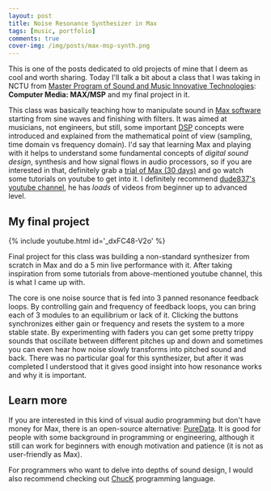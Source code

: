```yaml
---
layout: post
title: Noise Resonance Synthesizer in Max
tags: [music, portfolio]
comments: true
cover-img: /img/posts/max-msp-synth.png
---
```


This is one of the posts dedicated to old projects of mine that I deem as cool and worth sharing. Today I'll talk a bit about a class that I was taking in NCTU from [Master Program of Sound and Music Innovative Technologies](http://www.imu.nctu.edu.tw/imu/e-intro.php): **Computer Media: MAX/MSP** and my final project in it.

This class was basically teaching how to manipulate sound in [Max software](https://cycling74.com/products/max/) starting from sine waves and finishing with filters. It was aimed at musicians, not engineers, but still, some important [DSP](https://en.wikipedia.org/wiki/Digital_signal_processing) concepts were introduced and explained from the mathematical point of view (sampling, time domain vs frequency domain). I'd say that learning Max and playing with it helps to understand some fundamental concepts of *digital sound design*, synthesis and how signal flows in audio processors, so if you are interested in that, definitely grab a [trial of Max (30 days)](https://cycling74.com/downloads/#.WJWRIyF96Ht) and go watch some tutorials on youtube to get into it. I definitely recommend [dude837's youtube channel](https://www.youtube.com/channel/UCHen0AQzqOMaPbpjYBhfsTA), he has *loads* of videos from beginner up to advanced level.

## My final project

{% include youtube.html id='_dxFC48-V2o' %}

Final project for this class was building a non-standard synthesizer from scratch in Max and do a 5 min live performance with it. After taking inspiration from some tutorials from above-mentioned youtube channel, this is what I came up with.

The core is one noise source that is fed into 3 panned resonance feedback loops. By controlling gain and frequency of feedback loops, you can bring each of 3 modules to an equilibrium or lack of it. Clicking the buttons synchronizes either gain or frequency and resets the system to a more stable state. By experimenting with faders you can get some pretty trippy sounds that oscillate between different pitches up and down and sometimes you can even hear how noise slowly transforms into pitched sound and back. There was no particular goal for this synthesizer, but after it was completed I understood that it gives good insight into how resonance works and why it is important. 

## Learn more

If you are interested in this kind of visual audio programming but don't have money for Max, there is an open-source alternative: [PureData](https://puredata.info/). It is good for people with some background in programming or engineering, although it still can work for beginners with enough motivation and patience (it is not as user-friendly as Max).

For programmers who want to delve into depths of sound design, I would also recommend checking out [ChucK](http://chuck.cs.princeton.edu/) programming language.